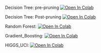 
Decision Tree: pre-pruning [![Open In Colab](https://colab.research.google.com/assets/colab-badge.svg)](https://colab.research.google.com/github/HSE-LAMBDA/ML-IDS/blob/main/course_2/topic_3.3/DT_pre-pruning.ipynb)

Decision Tree: Post-pruning [![Open In Colab](https://colab.research.google.com/assets/colab-badge.svg)](https://colab.research.google.com/github/HSE-LAMBDA/ML-IDS/blob/main/course_2/topic_3.3/DT_post-pruning.ipynb)


Random Forest:  [![Open In Colab](https://colab.research.google.com/assets/colab-badge.svg)](https://colab.research.google.com/github/HSE-LAMBDA/ML-IDS/blob/main/course_2/topic_3.3/Random_Forest.ipynb)

Gradient_Boosting: [![Open In Colab](https://colab.research.google.com/assets/colab-badge.svg)](https://colab.research.google.com/github/HSE-LAMBDA/ML-IDS/blob/main/course_2/topic_3.3/Gradient_Boosting.ipynb)

HIGGS_UCI:  [![Open In Colab](https://colab.research.google.com/assets/colab-badge.svg)](https://colab.research.google.com/github/HSE-LAMBDA/ML-IDS/blob/main/course_2/topic_3.3/HIGGS_UCI_notebook.ipynb)


